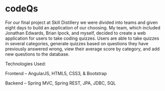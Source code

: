 # codeQs

For our final project at Skill Distillery we were divided into teams and given eight days to build an application of our choosing.  My team, which included Jonathan Edwards, Brian Ipock, and myself, decided to create a web application for users to take coding quizzes.  Users are able to take quizzes in several categories, generate quizzes based on questions they have previously answered wrong, view their average score by category, and add new questions to the database.

Technologies Used:

  Frontend – AngularJS, HTML5, CSS3, & Bootstrap

  Backend –  Spring MVC, Spring REST, JPA, JDBC, SQL
